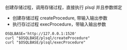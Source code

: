 创建存储过程，调用存储过程，直接执行 plsql 并且参数绑定

* 创建存储过程 createProcedure, 带输入输出参数
* 执行存过过程 execProcedure，带输入输出参数

```shell
OSQLBASE='http://127.0.0.1:1520'
curl "$OSQLBASE/plsql/createProcedure"
curl "$OSQLBASE/plsql/execProcedure"
```
